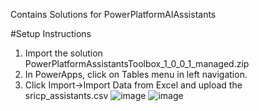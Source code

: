 Contains Solutions for PowerPlatformAIAssistants

#Setup Instructions
1. Import the solution PowerPlatformAssistantsToolbox_1_0_0_1_managed.zip
2. In PowerApps, click on Tables menu in left navigation.
3. Click Import->Import Data from Excel and upload the sricp_assistants.csv
![image](https://github.com/srirambalajigit/PowerPlatformAIAssistantsToolbox/assets/51313549/c63c5f20-3397-4bb9-b904-4a0cc193530e)
![image](https://github.com/srirambalajigit/PowerPlatformAIAssistantsToolbox/assets/51313549/411fab55-dd7f-4267-b736-f81aba3e4137)


